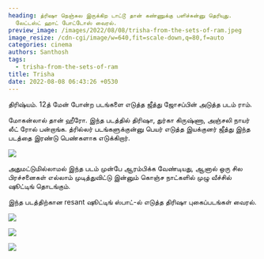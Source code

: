 ```yaml
---
heading: த்ரிஷா நெஞ்சுல இருக்கிற டாட்டூ தான் கண்ணுக்கு பளிச்சுன்னு தெரியுது.
  லேட்டஸ்ட் ஹாட் போட்டோஸ் வைரல்.
preview_image: /images/2022/08/08/trisha-from-the-sets-of-ram.jpeg
image_resize: /cdn-cgi/image/w=640,fit=scale-down,q=80,f=auto
categories: cinema
authors: Santhosh
tags:
  - trisha-from-the-sets-of-ram
title: Trisha
date: 2022-08-08 06:43:26 +0530
---
```

திரிஷ்யம். 12த் மேன் போன்ற படங்களை எடுத்த ஜீத்து ஜோசப்பின் அடுத்த படம் ராம்.

மோகன்லால் தான் ஹீரோ. இந்த படத்தில் திரிஷா, துர்கா கிருஷ்ணா, அஞ்சலி நாயர் லீட் ரோல் பன்றாங்க. த்ரில்லர் படங்களுக்குன்னு பெயர் எடுத்த இயக்குனர் ஜீத்து இந்த படத்தை இரண்டு பெண்களாக எடுக்கிறார்.

![](/images/2022/08/08/trisha-in-ram-latest-3.jpeg)

அதுமட்டுமில்லாமல் இந்த படம் முன்பே ஆரம்பிக்க வேண்டியது, ஆனால் ஒரு சில பிரச்சனைகள் எல்லாம் முடித்துவிட்டு இன்னும் கொஞ்ச நாட்களில் முழு வீச்சில் ஷூட்டிங் தொடங்கும்.

இந்த படத்திற்கான resant ஷூட்டிங் ஸ்பாட்-ல் எடுத்த திரிஷா புகைப்படங்கள் வைரல்.

![](/images/2022/08/08/trisha-in-ram-latest-4.jpeg)

![](/images/2022/08/08/trisha-in-ram-latest-1.jpeg)

![](/images/2022/08/08/trisha-in-ram-latest.jpeg)